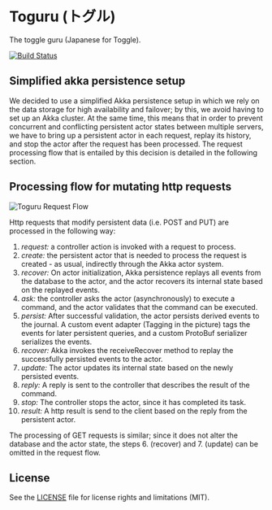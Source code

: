 # Toguru (トグル)

The toggle guru (Japanese for Toggle).

[![Build Status](https://travis-ci.org/AutoScout24/toguru.svg?branch=master)](https://travis-ci.org/AutoScout24/toguru)


## Simplified akka persistence setup

We decided to use a simplified Akka persistence setup in which we rely on the
data storage for high availability and failover; by this, we avoid having to set
up an Akka cluster. At the same time, this means that in order to prevent
concurrent and conflicting persistent actor states between multiple servers, we
have to bring up a persistent actor in each request, replay its history, and
stop the actor after the request has been processed. The request processing flow
that is entailed by this decision is detailed in the following section.

## Processing flow for mutating http requests

![Toguru Request Flow](https://cloud.githubusercontent.com/assets/6724788/18165628/99d02770-7046-11e6-854f-57fef3071016.png)


Http requests that modify persistent data (i.e. POST and PUT) are processed in
the following way:

1. *request:* a controller action is invoked with a request to process.
2. *create:* the persistent actor that is needed to process the request is
created - as usual, indirectly through the Akka actor system.
3. *recover:* On actor initialization, Akka persistence replays all events from
the database to the actor, and the actor recovers its internal state based on
the replayed events.
4. *ask:* the controller asks the actor (asynchronously) to execute a command,
and the actor validates that the command can be executed.
5. *persist:* After successful validation, the actor persists derived events to
the journal. A custom event adapter (Tagging in the picture) tags the events for
later persistent queries, and a custom ProtoBuf serializer serializes the events.
6. *recover:* Akka invokes the receiveRecover method to replay the successfully
persisted events to the actor.
7. *update:* The actor updates its internal state based on the newly persisted
events.
8. *reply:* A reply is sent to the controller that describes the result of the
command.
9. *stop:* The controller stops the actor, since it has completed its task.
10. *result:* A http result is send to the client based on the reply from the
persistent actor.

The processing of GET requests is similar; since it does not alter the database
and the actor state, the steps 6. (recover) and 7. (update) can be omitted in
the request flow.

## License

See the [LICENSE](LICENSE.md) file for license rights and limitations (MIT).

